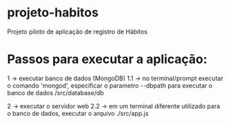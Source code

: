 # projeto-habitos
Projeto piloto de aplicação de registro de Hábitos  

# Passos para executar a aplicação:

1 -> executar banco de dados (MongoDB)
    1.1 -> no terminal/prompt executar o comando 'mongod', especificar o parametro --dbpath para executar o banco de dados /src/database/db

2 -> executar o servidor web 
    2.2 -> em um terminal diferente utilizado para o banco de dados, executar o arquivo ./src/app.js

